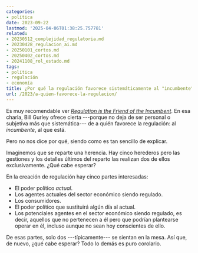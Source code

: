 ```yaml
---
categories:
- política
date: 2023-09-22
lastmod: '2025-04-06T01:38:25.757781'
related:
- 20230512_complejidad_regulatoria.md
- 20230428_regulacion_ai.md
- 20250101_cortos.md
- 20250402_cortos.md
- 20241108_rol_estado.md
tags:
- política
- regulación
- economía
title: ¿Por qué la regulación favorece sistemáticamente al "incumbente"?
url: /2023/a-quien-favorece-la-regulacion/
---
```


Es muy recomendable ver
[_Regulation is the Friend of the Incumbent_](https://marginalrevolution.com/marginalrevolution/2023/09/regulation-is-the-friend-of-the-incumbent.html).
En esa charla, Bill Gurley ofrece cierta ---porque no deja de ser personal o subjetiva más que sistemática--- de a quién favorece la regulación: al _incumbente_, al que está.

Pero no nos dice por qué, siendo como es tan sencillo de explicar.

Imaginemos que se reparte una herencia. Hay cinco herederos pero las gestiones y los detalles últimos del reparto las realizan dos de ellos exclusivamente. ¿Qué cabe esperar?

En la creación de regulación hay cinco partes interesadas:

- El poder político _actual_.
- Los agentes actuales del sector económico siendo regulado.
- Los consumidores.
- El poder político que sustituirá algún día al actual.
- Los potenciales agentes en el sector económico siendo regulado, es decir, aquellos que no pertenecen a él pero que podrían plantearse operar en él, incluso aunque no sean hoy conscientes de ello.

De esas partes, solo dos ---típicamente--- se sientan en la mesa. Así que, de nuevo, ¿qué cabe esperar? Todo lo demás es puro corolario.
